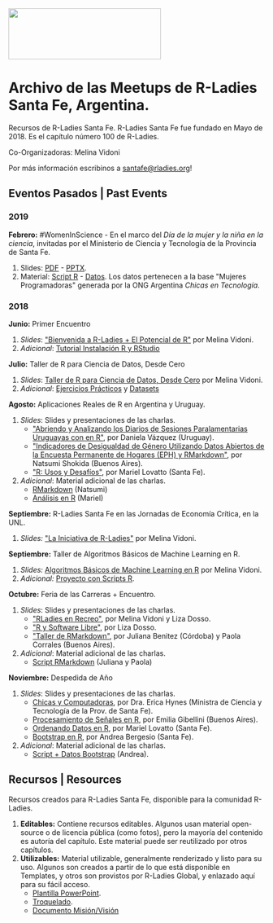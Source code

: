<img src="https://github.com/rladies/starter-kit/blob/master/logo/R-LadiesGlobal_RBG_online_LogoWithText_Horizontal.png" data-canonical-src="https://github.com/rladies/starter-kit/blob/master/logo/R-LadiesGlobal_RBG_online_LogoWithText_Horizontal.png" width="300" height="100" />

# Archivo de las Meetups de R-Ladies Santa Fe, Argentina.

Recursos de R-Ladies Santa Fe.
R-Ladies Santa Fe fue fundado en Mayo de 2018. Es el capítulo número 100 de R-Ladies.

Co-Organizadoras: Melina Vidoni

Por más información escribinos a santafe@rladies.org!


## Eventos Pasados | Past Events


### 2019
**Febrero:** #WomenInScience - En el marco del _Día de la mujer y la niña en la ciencia_, invitadas por el Ministerio de Ciencia y Tecnología de la Provincia de Santa Fe.
1. Slides: [PDF](/eventos/2019/01-Febrero/STEM-RLadies.pdf) - [PPTX](/eventos/2019/01-Febrero/STEM-RLadies.pptx).
2. Material: [Script R](/eventos/2019/01-Febrero/script.R) - [Datos](/eventos/2019/01-Febrero/programadorasnew.csv). Los datos pertenecen a la base "Mujeres Programadoras" generada por la ONG Argentina _Chicas en Tecnología_.







### 2018
**Junio:** Primer Encuentro
   1. _Slides_: ["Bienvenida a R-Ladies + El Potencial de R"](https://github.com/rladies/meetup-presentations_santafe/blob/master/eventos/2018/01-Junio/Slides%20-%20Bienvenida%20a%20R-Ladies%20Santa%20Fe.pdf) por Melina Vidoni.
   2. _Adicional_: [Tutorial Instalación R y RStudio](https://github.com/rladies/meetup-presentations_santafe/blob/master/eventos/2018/01-Junio/Tutorial_R_RStudio.pdf)

**Julio:** Taller de R para Ciencia de Datos, Desde Cero
   1. _Slides_: [Taller de R para Ciencia de Datos, Desde Cero](https://github.com/rladies/meetup-presentations_santafe/blob/master/eventos/2018/03-Julio/Slides-TallerR.pdf) por Melina Vidoni.
   2. _Adicional_: [Ejercicios Prácticos](https://github.com/rladies/meetup-presentations_santafe/blob/master/eventos/2018/03-Julio/Ejercicios%20Pr%C3%A1cticos.pdf) y [Datasets](https://github.com/rladies/meetup-presentations_santafe/blob/master/eventos/2018/03-Julio/TallerR-Datasets.rar)

**Agosto:** Aplicaciones Reales de R en Argentina y Uruguay.
  1. _Slides_: Slides y presentaciones de las charlas.
     - ["Abriendo y Analizando los Diarios de Sesiones Paralamentarias Uruguayas con en R"](https://github.com/rladies/meetup-presentations_santafe/blob/master/eventos/2018/04-Agosto/Presentacion_Daniela_DatosParlamentoUruguayo.pdf), por Daniela Vázquez (Uruguay).
     - ["Indicadores de Desigualdad de Género Utilizando Datos Abiertos de la Encuesta Permanente de Hogares (EPH) y RMarkdown"](https://github.com/rladies/meetup-presentations_santafe/blob/master/eventos/2018/04-Agosto/Presentacion_Natsumi_DesigualdadDeGenero.pdf), por Natsumi Shokida (Buenos Aires).
     - ["R: Usos y Desafíos"](https://github.com/rladies/meetup-presentations_santafe/blob/master/eventos/2018/04-Agosto/Presentación_Mariel_UsosR.pdf), por Mariel Lovatto (Santa Fe).
  2. _Adicional_: Material adicional de las charlas.
     - [RMarkdown](https://github.com/rladies/meetup-presentations_santafe/blob/master/eventos/2018/04-Agosto/Presentacion_Natsumi_DesigualdadDeGenero.Rmd) (Natsumi)
     - [Análisis en R](https://github.com/rladies/meetup-presentations_santafe/blob/master/eventos/2018/04-Agosto/ScriptR-Mariel.R) (Mariel)

**Septiembre:** R-Ladies Santa Fe en las Jornadas de Economía Crítica, en la UNL.
1. _Slides:_ ["La Iniciativa de R-Ladies"](/eventos/2018/05-Septiembre/JEC/Presentación_RLadies_JEC.pdf)  por Melina Vidoni.


**Septiembre:** Taller de Algoritmos Básicos de Machine Learning en R.
1. _Slides:_ [Algoritmos Básicos de Machine Learning en R](eventos/2018/05-Septiembre/Algoritmos_ML.pdf) por Melina Vidoni.
1. _Adicional:_ [Proyecto con Scripts R](eventos/2018/05-Septiembre/TallerR-MachineLearning-Scripts.rar).



**Octubre:** Feria de las Carreras + Encuentro.
  1. _Slides_: Slides y presentaciones de las charlas.
     - ["RLadies en Recreo"](eventos/2018/06-Octubre/01-Recreo/STEM-RLadies.pptx), por Melina Vidoni y Liza Dosso.
     - ["R y Software Libre"](eventos/2018/06-Octubre/02-Encuentro/SoftwareLibre-R.pdf), por Liza Dosso.
     - ["Taller de RMarkdown"](eventos/2018/06-Octubre/02-Encuentro/Taller%20de%20RMarkdown_RLadiesSF.pdf), por Juliana Benitez (Córdoba) y Paola Corrales (Buenos Aires).
  2. _Adicional_: Material adicional de las charlas.
     - [Script RMarkdown](eventos/2018/06-Octubre/02-Encuentro/ScriptRMarkdown.R) (Juliana y Paola)
     

**Noviembre:** Despedida de Año
1. _Slides_: Slides y presentaciones de las charlas.
	- [Chicas y Computadoras](eventos/2018/07-Noviembre/EricaHynes-ChicasComputadoras.pdf), por Dra. Erica Hynes (Ministra de Ciencia y Tecnología de la Prov. de Santa Fe).
	- [Procesamiento de Señales en R](eventos/2018/07-Noviembre/Emilia-ProcesamientoDeSeñales.pdf), por Emilia Gibellini (Buenos Aires).
	- [Ordenando Datos en R](eventos/2018/07-Noviembre/Mariel-OrdenandoDatos.pdf), por Mariel Lovatto (Santa Fe).
	- [Bootstrap en R](eventos/2018/07-Noviembre/Andrea-Bootstrap.pdf), por Andrea Bergesio (Santa Fe).
2. _Adicional_: Material adicional de las charlas.
    - [Script + Datos Bootstrap](eventos/2018/07-Noviembre/Andrea-ScriptDatos.zip) (Andrea).     



## Recursos | Resources
Recursos creados para R-Ladies Santa Fe, disponible para la comunidad R-Ladies.
   1. **Editables:** Contiene recursos editables. Algunos usan material open-source o de licencia pública (como fotos), pero la mayoría del contenido es autoría del capítulo. Este material puede ser reutilizado por otros capítulos.
   2. **Utilizables:** Material utilizable, generalmente renderizado y listo para su uso. Algunos son creados a partir de lo que está disponible en Templates, y otros son provistos por R-Ladies Global, y enlazado aquí para su fácil acceso.
        - [Plantilla PowerPoint](https://github.com/rladies/meetup-presentations_santafe/blob/master/recursos/utilizables/RLadiesGlobal_Template.pptx).
        - [Troquelado](https://github.com/rladies/meetup-presentations_santafe/blob/master/recursos/templates/Troquelado.docx).
        - [Documento Misión/Visión](/recursos/utilizables/Informacion%20R-Ladies.pdf)
        
